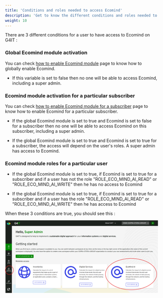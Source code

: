 ```yaml
---
title: 'Conditions and roles needed to access Ecomind'
description: 'Get to know the different conditions and roles needed to have access to Ecomind on G4IT'
weight: 10
---
```


There are 3 different conditions for a user to have access to Ecomind on G4IT : 

### Global Ecomind module activation

You can check [how to enable Ecomind module](../../1-getting-started/3-getting-started-as-a-maintainer/1-how-to/ecomind/enable_ecomind_module/_index.md) page to know how to globally enable Ecomind. 

- If this variable is set to false then no one will be able to access Ecomind, including a super admin.

### Ecomind module activation for a particular subscriber

You can check [how to enable Ecomind module for a subscriber](../../1-getting-started/3-getting-started-as-a-maintainer/1-how-to/ecomind/enable_ecomind_for_a_subscriber/_index.md) page to know how to enable Ecomind for a particular subscriber.

- If the global Ecomind module is set to true and Ecomind is set to false for a subscriber then no one will be able to access Ecomind on this subscriber, including a super admin.

- If the global Ecomind module is set to true and Ecomind is set to true for a subscriber, the access will depend on the user's roles. A super admin has access to Ecomind.

### Ecomind module roles for a particular user

- If the global Ecomind module is set to true, if Ecomind is set to true for a subscriber and if a user has not the role "ROLE_ECO_MIND_AI_READ" or "ROLE_ECO_MIND_AI_WRITE" then he has no access to Ecomind

- If the global Ecomind module is set to true, if Ecomind is set to true for a subscriber and if a user has the role "ROLE_ECO_MIND_AI_READ" or "ROLE_ECO_MIND_AI_WRITE" then he has access to Ecomind

When these 3 conditions are true, you should see this :   

![All access](images/ecomindallaccess.png)
